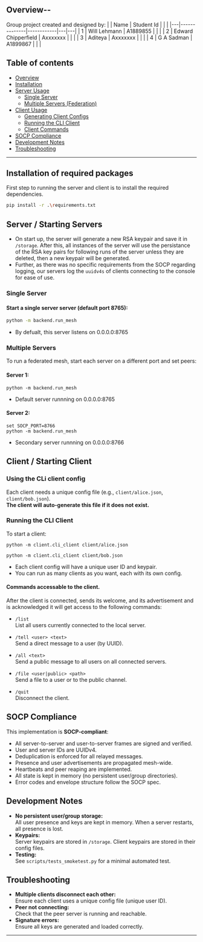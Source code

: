 ## Overview--
Group project created and designed by:
|   | Name         | Student Id |   |   |
|---|--------------|------------|---|---|
| 1 | Will Lehmann | A1889855   |   |   |
| 2 | Edward Chipperfield         |    Axxxxxxx        |   |   |
| 3 | Aditeya            |   Axxxxxxx         |   |   |
| 4 | G A Sadman             |   A1899867        |   |   |

## Table of contents

- [Overview](#overview)
- [Installation](#installation-of-required-packages)
- [Server Usage](#server--starting-servers)
  - [Single Server](#single-server)
  - [Multiple Servers (Federation)](#multiple-servers)
- [Client Usage](#client--starting-client)
  - [Generating Client Configs](#using-the-cli-client-config)
  - [Running the CLI Client](#running-the-cli-client)
  - [Client Commands](#commands-accessable-to-the-client)
- [SOCP Compliance](#socp-compliance)
- [Development Notes](#development-notes)
- [Troubleshooting](#troubleshooting)


---
## Installation of required packages

First step to running the server and client is to install the required dependencies.

```sh
pip install -r .\requirements.txt
```


## Server / Starting Servers
- On start up, the server will generate a new RSA keypair and save it in `/storage`. After this, all instances of the server will use the persistance of the RSA key pairs for following runs of the server unless they are deleted, then a new keypair will be generated.
- Further, as there was no specific requirements from the SOCP regarding logging, our servers log the `uuidv4s` of clients connecting to the console for ease of use.
### Single Server

#### Start a single server server (default port 8765):
```sh    
python -m backend.run_mesh
```
- By defualt, this server listens on 0.0.0.0:8765

### Multiple Servers
To run a federated mesh, start each server on a different port and set peers:
#### Server 1:
```console    
python -m backend.run_mesh
```
- Default server runnning on 0.0.0.0:8765

#### Server 2:
```console    
set SOCP_PORT=8766
python -m backend.run_mesh
```
- Secondary server runnning on 0.0.0.0:8766

## Client / Starting Client
### Using the CLi client config
Each client needs a unique config file (e.g., `client/alice.json`, `client/bob.json`).  
**The client will auto-generate this file if it does not exist.**

### Running the CLI Client
To start a client:
```
python -m client.cli_client client/alice.json
```
```
python -m client.cli_client client/bob.json
```

- Each client config will have a unique user ID and keypair.
- You can run as many clients as you want, each with its own config.

#### Commands accessable to the client.
After the client is connected, sends its welcome, and its advertisement and is acknowledged it will get access to the following commands:
- `/list`  
  List all users currently connected to the local server.

- `/tell <user> <text>`  
  Send a direct message to a user (by UUID).

- `/all <text>`  
  Send a public message to all users on all connected servers.

- `/file <user|public> <path>`  
  Send a file to a user or to the public channel.

- `/quit`  
  Disconnect the client.

## SOCP Compliance

This implementation is **SOCP-compliant**:

- All server-to-server and user-to-server frames are signed and verified.
- User and server IDs are UUIDv4.
- Deduplication is enforced for all relayed messages.
- Presence and user advertisements are propagated mesh-wide.
- Heartbeats and peer reaping are implemented.
- All state is kept in memory (no persistent user/group directories).
- Error codes and envelope structure follow the SOCP spec.

## Development Notes

- **No persistent user/group storage:**  
  All user presence and keys are kept in memory. When a server restarts, all presence is lost.
- **Keypairs:**  
  Server keypairs are stored in `/storage`. Client keypairs are stored in their config files.
- **Testing:**  
  See `scripts/tests_smoketest.py` for a minimal automated test.



## Troubleshooting

- **Multiple clients disconnect each other:**  
  Ensure each client uses a unique config file (unique user ID).
- **Peer not connecting:**  
  Check that the peer server is running and reachable.
- **Signature errors:**  
  Ensure all keys are generated and loaded correctly.

---